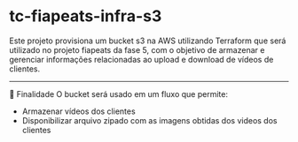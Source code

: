 # tc-fiapeats-infra-s3

Este projeto provisiona um bucket s3 na AWS utilizando Terraform que será utilizado no projeto fiapeats da fase 5, com o objetivo de armazenar e gerenciar informações relacionadas ao upload e download de vídeos de clientes.

---

📌 Finalidade
O bucket será usado em um fluxo que permite:

* Armazenar vídeos dos clientes
* Disponibilizar arquivo zipado com as imagens obtidas dos videos dos clientes
